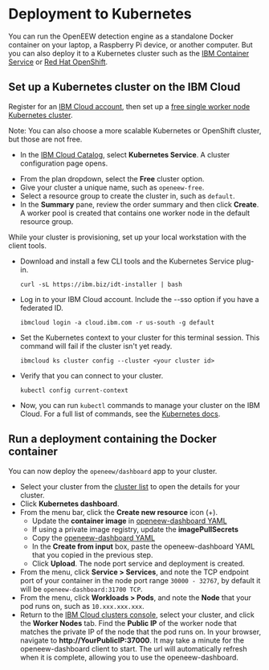# Deployment to Kubernetes

You can run the OpenEEW detection engine as a standalone Docker container on your laptop, a Raspberry Pi device, or another computer. But you can also deploy it to a Kubernetes cluster such as the [IBM Container Service](https://www.ibm.com/cloud/container-service/) or [Red Hat OpenShift](https://www.ibm.com/cloud/openshift).

## Set up a Kubernetes cluster on the IBM Cloud

Register for an [IBM Cloud account](https://developer.ibm.com/dwwi/jsp/register.jsp?eventid=cfc-2020-projects), then set up a [free single worker node Kubernetes cluster](https://cloud.ibm.com/docs/containers?topic=containers-getting-started#clusters_gs).

Note: You can also choose a more scalable Kubernetes or OpenShift cluster, but those are not free.

* In the [IBM Cloud Catalog](https://cloud.ibm.com/catalog?category=containers), select **Kubernetes Service**. A cluster configuration page opens.
- From the plan dropdown, select the **Free** cluster option.
- Give your cluster a unique name, such as `openeew-free`.
- Select a resource group to create the cluster in, such as `default`.
- In the **Summary** pane, review the order summary and then click **Create**. A worker pool is created that contains one worker node in the default resource group.

While your cluster is provisioning, set up your local workstation with the client tools.

- Download and install a few CLI tools and the Kubernetes Service plug-in.

  ```shell-script
  curl -sL https://ibm.biz/idt-installer | bash
  ```

- Log in to your IBM Cloud account. Include the --sso option if you have a federated ID.

  ```shell-script
  ibmcloud login -a cloud.ibm.com -r us-south -g default
  ```

- Set the Kubernetes context to your cluster for this terminal session. This command will fail if the cluster isn't yet ready.

  ```shell-script
  ibmcloud ks cluster config --cluster <your cluster id>
  ```

- Verify that you can connect to your cluster.

  ```shell-script
  kubectl config current-context
  ```

- Now, you can run `kubectl` commands to manage your cluster on the IBM Cloud. For a full list of commands, see the [Kubernetes docs](https://kubectl.docs.kubernetes.io/).

## Run a deployment containing the Docker container

You can now deploy the `openeew/dashboard` app to your cluster.

- Select your cluster from the [cluster list](https://cloud.ibm.com/kubernetes/clusters) to open the details for your cluster.
- Click **Kubernetes dashboard**.
- From the menu bar, click the **Create new resource** icon (+).
  - Update the **container image** in [openeew-dashboard YAML](openeew-dashboard.yaml)
  - If using a private image registry, update the **imagePullSecrets**
  - Copy the [openeew-dashboard YAML](openeew-dashboard.yaml)
  - In the **Create from input** box, paste the openeew-dashboard YAML that you copied in the previous step.
  - Click **Upload**. The node port service and deployment is created.
- From the menu, click **Service > Services**, and note the TCP endpoint port of your container in the node port range `30000 - 32767`, by default it will be `openeew-dashboard:31700 TCP`.
- From the menu, click **Workloads > Pods**, and note the **Node** that your pod runs on, such as `10.xxx.xxx.xxx`.
- Return to the [IBM Cloud clusters console](https://cloud.ibm.com/kubernetes/clusters), select your cluster, and click the **Worker Nodes** tab. Find the **Public IP** of the worker node that matches the private IP of the node that the pod runs on. In your browser, navigate to **http://YourPublicIP:37000**. It may take a minute for the openeew-dashboard client to start. The url will automatically refresh when it is complete, allowing you to use the openeew-dashboard.

